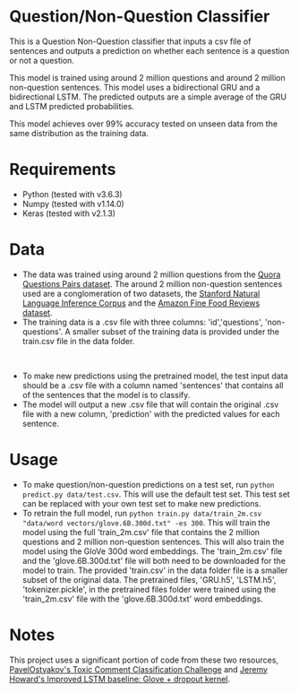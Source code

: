 # Question/Non-Question Classifier

This is a Question Non-Question classifier that inputs a csv file of sentences and outputs a prediction on whether each sentence is a question or not a question.

This model is trained using around 2 million questions and around 2 million non-question sentences. This model uses a bidirectional GRU and a bidirectional LSTM. The predicted outputs are a simple average of the GRU and LSTM predicted probabilities. 

This model achieves over 99% accuracy tested on unseen data from the same distribution as the training data. 

# Requirements
*  Python (tested with v3.6.3)
*  Numpy  (tested with v1.14.0)
*  Keras  (tested with v2.1.3)
 
 # Data
 * The data was trained using around 2 million questions from the [Quora Questions Pairs dataset](https://www.kaggle.com/c/quora-question-pairs/data). The around 2 million non-question sentences used are a conglomeration of two datasets, the [Stanford Natural Language Inference Corpus](https://www.kaggle.com/stanfordu/stanford-natural-language-inference-corpus/data) and the [Amazon Fine Food Reviews
dataset](https://www.kaggle.com/snap/amazon-fine-food-reviews/data).
* The training data is a .csv file with three columns: 'id','questions', 'non-questions'. A smaller subset of the training data is provided under the train.csv file in the data folder.
<br>

* To make new predictions using the pretrained model, the test input data should be a .csv file with a column named 'sentences' that contains all of the sentences that the model is to classify.
* The model will output a new .csv file that will contain the original .csv file with a new column, 'prediction' with the predicted values for each sentence.

# Usage
* To make question/non-question predictions on a test set, run `python predict.py data/test.csv`. This will use the default test set. This test set can be replaced with your own test set to make new predictions.
* To retrain the full model, run `python train.py data/train_2m.csv "data/word vectors/glove.6B.300d.txt" -es 300`. This will train the model using the full 'train_2m.csv' file that contains the 2 million questions and 2 million non-question sentences. This will also train the model using the GloVe 300d word embeddings. The 'train_2m.csv' file and the 'glove.6B.300d.txt' file will both need to be downloaded for the model to train. The provided 'train.csv' in the data folder file is a smaller subset of the original data. The pretrained files, 'GRU.h5', 'LSTM.h5', 'tokenizer.pickle', in the pretrained files folder were trained using the 'train_2m.csv' file with the 'glove.6B.300d.txt' word embeddings.

# Notes
This project uses a significant portion of code from these two resources, [PavelOstyakov's Toxic Comment Classification Challenge](https://github.com/PavelOstyakov/toxic) and [Jeremy Howard's Improved LSTM baseline: Glove + dropout kernel](https://www.kaggle.com/jhoward/improved-lstm-baseline-glove-dropout).

